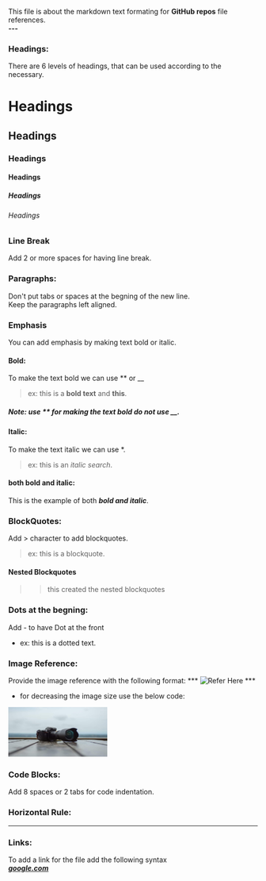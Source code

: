 This file is about the markdown text formating for **GitHub repos** file references.   
**---**
   
### Headings:

There are 6 levels of headings, that can be used according to the necessary.
# Headings
## Headings
### Headings
#### Headings
##### Headings
###### Headings
   
### Line Break
Add 2 or more spaces for having line break.  
  
### Paragraphs:  
Don't put tabs or spaces at the begning of the new line.  
Keep the paragraphs left aligned.  
  
### Emphasis  
You can add emphasis by making text bold or italic.  
    
#### Bold:  
To make the text bold we can use ** or __  
> ex: this is a **bold text** and __this__.  
   
##### Note: use ** for making the text bold do not use __.  
    
#### Italic:  
To make the text italic we can use *.  
> ex: this is an *italic search*.  
    
#### both bold and italic:  
This is the example of both ***bold and italic***.   
  
### BlockQuotes:
Add > character to add blockquotes.
> ex: this is a blockquote.
  
#### Nested Blockquotes
>> this created the nested blockquotes
  
### Dots at the begning:
Add - to have Dot at the front
- ex: this is a dotted text.
  
### Image Reference:
Provide the image reference with the following format:
*** ![Refer Here](./images/10.jpg) ***
- for decreasing the image size use the below code:
<img src="./images/1.jpg" width="200" height="100">
  
### Code Blocks:
Add 8 spaces or 2 tabs for code indentation.
  
### Horizontal Rule:
---
   
### Links:
To add a link for the file add the following syntax   
***[google.com](https://google.com)***  
  
